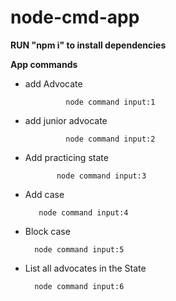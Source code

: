 # node-cmd-app



**RUN "npm i" to install dependencies**

**App commands**

-  add Advocate

				node command input:1
				

-  add junior advocate

				node command input:2
				

- Add practicing state

			 node command input:3
			 

- Add case

		 node command input:4
		 

- Block case

		node command input:5
		
		

- List all advocates in the State
		
		node command input:6